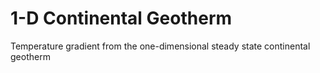 # 1-D Continental Geotherm
Temperature gradient from the one-dimensional steady state continental geotherm
